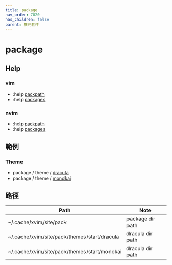 ```yaml
---
title: package
nav_order: 7020
has_children: false
parent: 擴充套件 
---
```


# package 


## Help


### vim

* :help [packpath](https://vimhelp.org/options.txt.html#'packpath')
* :help [packages](https://vimhelp.org/repeat.txt.html#packages)


### nvim

* :help [packpath](https://neovim.io/doc/user/options.html#'packpath')
* :help [packages](https://neovim.io/doc/user/repeat.html#packages)


## 範例


### Theme 

* package / theme / [dracula](https://github.com/samwhelp/note-about-vim/tree/gh-pages/_demo/adjustment/plugin/package/theme/dracula)
* package / theme / [monokai](https://github.com/samwhelp/note-about-vim/tree/gh-pages/_demo/adjustment/plugin/package/theme/monokai)


## 路徑

| Path | Note |
| --- | --- |
| ~/.cache/xvim/site/pack | package dir path |
| ~/.cache/xvim/site/pack/themes/start/dracula | dracula dir path |
| ~/.cache/xvim/site/pack/themes/start/monokai | dracula dir path |


